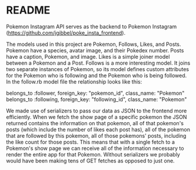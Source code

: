 # README

Pokemon Instagram API serves as the backend to Pokemon Instagram (https://github.com/jgibbel/poke_insta_frontend). 

The models used in this project are Pokemon, Follows, Likes, and Posts. Pokemon have a species, avatar image, and their Pokedex number. Posts have a caption, Pokemon, and image. Likes is a simple joiner model between a Pokemon and a Post. Follows is a more interesting model. It joins two separate instances of Pokemon, so its model defines custom attributes for the Pokemon who is following and the Pokemon who is being followed. In the follow.rb model file the relationship looks like this: 

belongs_to :follower, foreign_key: "pokemon_id", class_name: "Pokemon"
belongs_to :following, foreign_key: "following_id", class_name: "Pokemon"

We made use of serializers to pass our data as JSON to the frontend more efficiently. When we fetch the show page of a specific pokemon the JSON returned contains the information on that pokemon, all of that pokemon's posts (which include the number of likes each post has), all of the pokemon that  are followed by this pokemon, all of those pokemons' posts, including the like count for those posts. This means that with a single fetch to a Pokemon's show page we can receive all of the information necessary to render the entire app for that Pokemon. Without serializers we probably would have been making tens of GET fetches as opposed to just one. 
